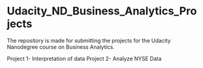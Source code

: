 # Udacity_ND_Business_Analytics_Projects
The repository is made for submitting the projects for the Udacity Nanodegree course on Business Analytics.

Project 1- Interpretation of data
Project 2- Analyze NYSE Data
